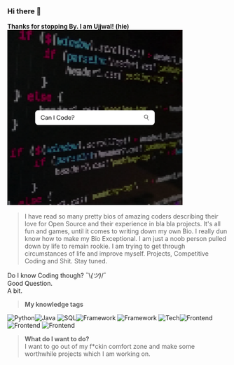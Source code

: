 ### Hi there 👋

**Thanks for stopping By. I am Ujjwal! (hie)**
<br>
<a href = "Images/Image1.png"><img src="Images/Image1.png" height="400" width="400" alt="*_*"></a>

> I have read so many pretty bios of amazing coders describing their love for Open Source and their experience in bla bla projects. It's all fun
and games, until it comes to writing down my own Bio. I really dun know how to make my Bio Exceptional. I am just a noob person pulled down by life to 
remain rookie. I am trying to get through circumstances of life and improve myself. Projects, Competitive Coding and Shit. Stay tuned. 

Do I know Coding though? ¯\\_(ツ)_/¯<br>
Good Question. 
<br> A bit. <br>
  > **My knowledge tags**
  
  ![Python](https://img.shields.io/badge/Language-Python-red)![Java](https://img.shields.io/badge/-Java-red)
  ![SQL](https://img.shields.io/badge/DB-SQL%2FOracle-9cf)![Framework](https://img.shields.io/badge/Framework-Django-blue)
  ![Framework](https://img.shields.io/badge/-Streamlit-blue)
  ![Tech](https://img.shields.io/badge/Tech-Data%20Analytics-blueviolet)![Frontend](https://img.shields.io/badge/FrontEnd-HTML-ff69b4)
  ![Frontend](https://img.shields.io/badge/-CSS-ff69b4)
  ![Frontend](https://img.shields.io/badge/-JS-ff69b4)
<br> 
> **What do I want to do?**<br>
 I want to go out of my f*ckin comfort zone and make some worthwhile projects which I am working on. 

